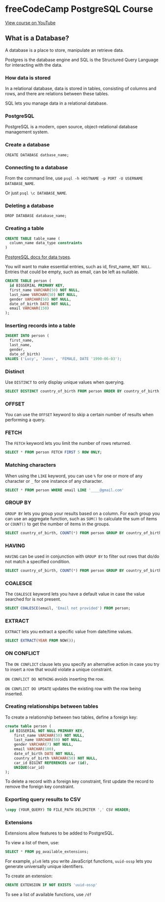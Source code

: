 # freeCodeCamp PostgreSQL Course

[View course on YouTube](https://www.youtube.com/watch?v=qw--VYLpxG4)

## What is a Database?

A database is a place to store, manipulate an retrieve data.

Postgres is the database engine and SQL is the Structured Query Language for interacting with the data.

### How data is stored

In a relational database, data is stored in tables, consisting of columns and rows, and there are relations between these tables.

SQL lets you manage data in a relational database.

### PostgreSQL

PostgreSQL is a modern, open source, object-relational database management system.

### Create a database

`CREATE DATABASE datbase_name;`

### Connecting to a database

From the command line, use `psql -h HOSTNAME -p PORT -U USERNAME DATABASE_NAME`.

Or just `psql \c DATABASE_NAME`.

### Deleting a database

`DROP DATABASE database_name;`

### Creating a table

```SQL
CREATE TABLE table_name (
  column_name data_type constraints
)
```

[PostgreSQL docs for data types](https://www.postgresql.org/docs/12/datatype.html).

You will want to make essential entries, such as id, first_name, `NOT NULL`. Entries that could be empty, such as email, can be left as nullable.

```SQL
CREATE TABLE person (
  id BIGSERIAL PRIMARY KEY,
  first_name VARCHAR(50) NOT NULL,
  last_name VARCHAR(50) NOT NULL,
  gender VARCHAR(50) NOT NULL,
  date_of_birth DATE NOT NULL,
  email VARCHAR(150)
);
```

### Inserting records into a table

```SQL
INSERT INTO person (
  first_name,
  last_name,
  gender,
  date_of_birth)
VALUES ('Lucy', 'Jones', 'FEMALE, DATE '1990-06-03');
```

### Distinct

Use `DISTINCT` to only display unique values when querying.

```SQL
SELECT DISTINCT country_of_birth FROM person ORDER BY country_of_birth;
```

### OFFSET

You can use the `OFFSET` keyword to skip a certain number of results when performing a query.

### FETCH

The `FETCH` keyword lets you limit the number of rows returned.

```SQL
SELECT * FROM person FETCH FIRST 5 ROW ONLY;
```

### Matching characters

When using the `LIKE` keyword, you can use `%` for one or more of any character or `_` for one instance of any character.

```SQL
SELECT * FROM person WHERE email LIKE '____@gmail.com'
```

### GROUP BY

`GROUP BY` lets you group your results based on a column. For each group you can use an aggregate function, such as `SUM()` to calculate the sum of items or `COUNT()` to get the number of items in the groups.

```SQL
SELECT country_of_birth, COUNT(*) FROM person GROUP BY country_of_birth;
```

### HAVING

`HAVING` can be used in conjunction with `GROUP BY` to filter out rows that do/do not match a specified condition.

```SQL
SELECT country_of_birth, COUNT(*) FROM person GROUP BY country_of_birth HAVING COUNT(*) >= 5 ORDER BY country_of_birth;
```

### COALESCE

The `COALESCE` keyword lets you have a default value in case the value searched for is not present.

```SQL
SELECT COALESCE(email, 'Email not provided') FROM person;
```

### EXTRACT

`EXTRACT` lets you extract a specific value from date/time values.

```SQL
SELECT EXTRACT(YEAR FROM NOW());
```

### ON CONFLICT

The `ON CONFLICT` clause lets you specify an alternative action in case you try to insert a row that would violate a unique constraint.

`ON CONFLICT DO NOTHING` avoids inserting the row.

`ON CONFLICT DO UPDATE` updates the existing row with the row being inserted.

### Creating relationships between tables

To create a relationship between two tables, define a foreign key:

```SQL
create table person (
  id BIGSERIAL NOT NULL PRIMARY KEY,
	first_name VARCHAR(50) NOT NULL,
	last_name VARCHAR(50) NOT NULL,
	gender VARCHAR(7) NOT NULL,
	email VARCHAR(100),
	date_of_birth DATE NOT NULL,
	country_of_birth VARCHAR(50) NOT NULL,
	car_id BIGINT REFERENCES car (id),
	UNIQUE(car_id)
);
```

To delete a record with a foreign key constraint, first update the record to remove the foreign key constraint.

### Exporting query results to CSV

```SQL
\copy (YOUR_QUERY) TO FILE_PATH DELIMITER ',' CSV HEADER;
```

### Extensions

Extensions allow features to be added to PostgreSQL.

To view a list of them, use:

```SQL
SELECT * FROM pg_available_extensions;
```

For example, `plv8` lets you write JavaScript functions, `uuid-ossp` lets you generate universally unique identifiers.

To create an extension:

```SQL
CREATE EXTENSION IF NOT EXISTS 'uuid-ossp'
```

To see a list of available functions, use `/df`

